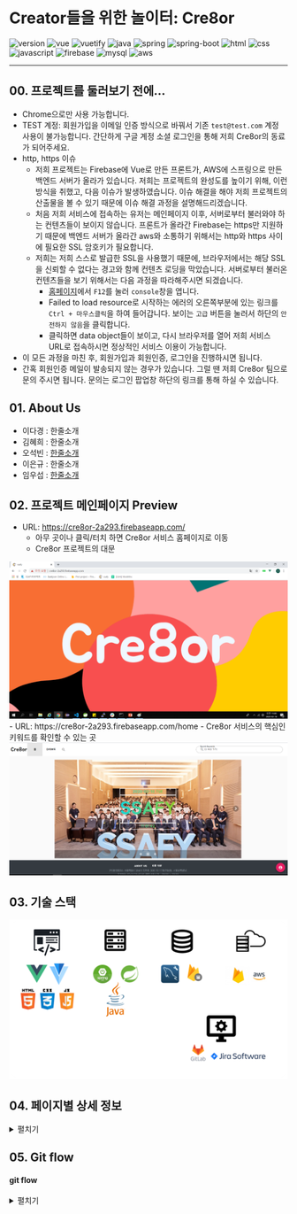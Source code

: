 # Creator들을 위한 놀이터: Cre8or

![version](https://img.shields.io/badge/version-1.0.0-orange?)
![vue](https://img.shields.io/badge/vue-4.1.2-blue?logo=Vue.js)
![vuetify](https://img.shields.io/badge/vuetify-6.13.4-blue?logo=vuetify)
![java](https://img.shields.io/badge/java-1.8.0-orange?logo=java)
![spring](https://img.shields.io/badge/spring-3.9.7-yellow?logo=spring)
![spring-boot](https://img.shields.io/badge/springboot-3.9.7-yellow?logo=spring)
![html](https://img.shields.io/badge/html-html5-red?logo=html5)
![css](https://img.shields.io/badge/css-css3-red?logo=css3)
![javascript](https://img.shields.io/badge/javascript-es6-yellowgreen?logo=javascript)
![firebase](https://img.shields.io/badge/firebase-firebase-red?logo=firebase)
![mysql](https://img.shields.io/badge/mysql-5.7.29-yellowgreen?logo=mysql)
![aws](https://img.shields.io/badge/aws%20-rds-ff69b4?logo=Amazon)

---
## 00. 프로젝트를 둘러보기 전에...

- Chrome으로만 사용 가능합니다.
- TEST 계정: 회원가입을 이메일 인증 방식으로 바꿔서 기존 `test@test.com` 계정 사용이 불가능합니다. 간단하게 구글 계정 소셜 로그인을 통해 저희 Cre8or의 동료가 되어주세요.
- http, https 이슈
  - 저희 프로젝트는 Firebase에 Vue로 만든 프론트가, AWS에 스프링으로 만든 백엔드 서버가 올라가 있습니다. 저희는 프로젝트의 완성도를 높이기 위해, 이런 방식을 취했고, 다음 이슈가 발생하였습니다. 이슈 해결을 해야 저희 프로젝트의 산출물을 볼 수 있기 때문에 이슈 해결 과정을 설명해드리겠습니다.
  - 처음 저희 서비스에 접속하는 유저는 메인페이지 이후, 서버로부터 불러와야 하는 컨텐츠들이 보이지 않습니다. 프론트가 올라간 Firebase는 https만 지원하기 때문에 백엔드 서버가 올라간 aws와 소통하기 위해서는 http와 https 사이에 필요한 SSL 암호키가 필요합니다.
  - 저희는 저희 스스로 발급한 SSL을 사용했기 때문에, 브라우저에서는 해당 SSL을 신뢰할 수 없다는 경고와 함께 컨텐츠 로딩을 막았습니다. 서버로부터 불러온 컨텐츠들을 보기 위해서는 다음 과정을 따라해주시면 되겠습니다.
    - [홈페이지](https://cre8or-2a293.firebaseapp/home)에서 `F12`를 눌러 `console`창을 엽니다.
    - Failed to load resource로 시작하는 에러의 오른쪽부분에 있는 링크를 `Ctrl + 마우스클릭`을 하여 들어갑니다. 보이는 `고급` 버튼을 눌러서 하단의 `안전하지 않음`을 클릭합니다. 
    - 클릭하면 data object들이 보이고, 다시 브라우저를 열어 저희 서비스 URL로 접속하시면 정상적인 서비스 이용이 가능합니다.
- 이 모든 과정을 마친 후, 회원가입과 회원인증, 로그인을 진행하시면 됩니다.
- 간혹 회원인증 메일이 발송되지 않는 경우가 있습니다. 그럴 땐 저희 Cre8or 팀으로 문의 주시면 됩니다. 문의는 로그인 팝업창 하단의 링크를 통해 하실 수 있습니다.

## 01. About Us

- 이다경 : 한줄소개<br/>
- 김혜희 : 한줄소개<br/>
- 오석빈 : [한줄소개](https://github.com/hasihime/resume)<br/>
- 이은규 : 한줄소개<br/>
- 임우섭 : [한줄소개](https://github.com/WooseopIM)<br/>

## 02. 프로젝트 메인페이지 Preview

- URL: https://cre8or-2a293.firebaseapp.com/
  - 아무 곳이나 클릭/터치 하면 Cre8or 서비스 홈페이지로 이동
  - Cre8or 프로젝트의 대문
<img src="../../img/Project/02VueProject/welcome.png ">
- URL: https://cre8or-2a293.firebaseapp.com/home
  - Cre8or 서비스의 핵심인 키워드를 확인할 수 있는 곳
<img src="../../img/Project/02VueProject/title.png ">

## 03. 기술 스택

<img src="../../img/Project/02VueProject/tech_stack.png ">


## 04. 페이지별 상세 정보 <br/>

 <details><summary>펼치기</summary>
 <br>

 ### 4-0. 메인페이지 (path: '/')
 - 가장 첫 화면. 일명 Welcome 페이지
 - 아무 곳이나 클릭/터치하면 `/home` 경로로 이동<br/>
 - 메인페이지에만 상단의 Navbar와 하단의 footer가 없다.

### 4-1. 홈페이지 (path: '/home') <br/>

 - Carousel을 이용하여 일간/주간/월간 키워드를 보여줌<br/>
     - 남은시간 
     - 키워드 
     - 일간/주간/월간 정보 <br/>
 - 상단 Navbar / 하단 Footer<br/>
    1.	Navbar 구성 
       - Cre8or로고(메인페이지 이동)
       - 홈: 홈페이지 이동
       - 대쉬보드: 작품리스트를 볼 수 있는 `/dashboard`로 이동
       - 마이페이지: 로그인한 유저만 볼 수 있음
         - 내 프로필 카드
         - 내가 올린 Post(포트폴리오)
         - 내가 즐겨찾는 작가
         - 내가 좋아한 작품들을 표시해줌
       - 관리자: Admin 권한이 있는 계정에게만 표시. 
       - 키워드 검색: 키워드 검색 시 `/dashboard`에서 검색 결과를 볼 수 있음.
       - 모바일로 볼 경우, 터치 스크롤로 Navbar 좌우 이동 가능<br/>
    2.	Footer 구성
       -  About Us: Cre8or 프로젝트 팀원 소개 및 역할 설명
       - 이용약관: 개인정보 동의
       - 주소: Cre8or 서비스가 탄생한 곳<br/>
 - 우하단 Speed dial 기능
   - 비로그인시 로그인/회원가입 버튼 활성화
   - 로그인시 글쓰기, 로그아웃 버튼 활성화

### 4-2. 로그인 <br/>
- ID(이메일 형식), 패스워드를 통한 로그인 가능<br/>
    - 회원가입 시 해당 메일 주소로 인증 메일을 발송, 인증 받은 후 서비스 이용 가능 <br/>
 - 소셜 로그인기능 추가(Google, Facebook)<br/>
    - 소셜 로그인 시 회원이 아니면 자동 회원가입<br/>
 - 로그인 페이지에서도 회원가입 modal로 이동 가능<br/>
 - 패스워드 분실시, 이메일을 입력하면 패스워드 재설정 이메일을 발송.

### 4-3. About Us (path: '/aboutus') <br/>
 - Cre8or 프로젝트 팀원 별 자기소개.<br/>
    - 썸네일로 표시되다 햄버거 버튼 클릭시 상세보기 나옴

### 4-4. 대쉬보드 (path: '/dashboard') <br/>
- 오늘 날짜의 일간 키워드로 작성된 post를 보여줌.<br/>
    1. tab기능으로 일간,주간,월간 자유롭게 이동 가능<br/>
    2. 썸네일 이미지는 포스트가 그림인 경우 해당 그림의 미리보기화면이 나오며 그 외에는 기본 이미지 파일이 나온다.<br/>
    3. 대쉬보드는 반응형 웹 기능을 탑재하여 화면 사이즈에 맞게 포스트의 배치가 변경됨.<br/>
- 달력을 열었을 경우, 해당 일/주/월에 맞는 키워드를 표시. 키워드 클릭 시 해당 키워드에 대한 post가 표시됨.<br/>
    1. 달력은 해당일 이전의 키워드만 표시되며 이후의 키워드는 표시되지 않게 설정함.<br/>
- 포스트 작성은 Speed dial을 통해 어디서든지 작성이 가능하며 포스트 작성 버튼 클릭시 해당 기간에 속하는 일/주/월 키워드와 글/그림/음악/영상에 해당하는 카테고리를 선택할 수 있음. 그리고 제목과 내용 작성이 가능하며 파일을 첨부하면 파이어베이스 DB에 업로드를 한다.<br/>
- 각 포스트 카드를 클릭하면, Modal로 포스트를 상세 보기 가능. 상세페이지는 키워드에 맞는 내용을 보여주며 컨텐츠는 글, 그림, 음악, 영상으로 나타남. <br/>
    1. Modal 상단에 있는 Modal용 Navbar에는 해당 포스트를 작성한 유저의 닉네임과 닉네임 오른쪽에 클릭하면 노란색으로 바뀌는 별 표시가 있다. 별은 해당 유저를 즐겨찾기에 추가할 수 있는 버튼이고 Navbar의 오른쪽 끝에는 모달창을 닫을 수 있는 X버튼이 있다.
    2. 좋아요 버튼은 작품과 컨텐츠를 본 후 아래에서 확인할 수 있으며 좋아요/즐겨찾기 버튼을 클릭시 마이페이지에서 즐겨찾기한 작가와 좋아요한 포스트로 모아서 볼 수 있음<br/>
    3. 포스트를 작성한 사람이면 해당 포스트를 Modal창에서 자유롭게 수정/삭제 가능<br/>
4. 댓글 기능을 통해 로그인을 한 유저라면 댓글을 추가 및 삭제, 수정이 가능함

### 4-5. 마이페이지  (path: '/mypage')<br/>
- 마이페이지는 로그인을 한 유저만 접근이 가능하며, 악성 유저가 주소창에서 /mypage로 접근하려고 시도할 때, 로그인이 필요한 기능이라는 알림을 띄워준다.
- 왼쪽의 자신의 프로필 영역과 오른쪽의 포스트 관련 부분으로 나뉘어 있다. <br/>
    1.	웹화면에서는 프로필과 포스트 영역이 좌우로 배치되어 있지만 모바일 화면에서는 프로필 영역 아래에 포스트 영역이 배치된다. <br/>
 - 프로필 영역은 자신의 프로필사진, email, 한줄소개, 프로필 사진을 볼 수 있으며 비밀번호 변경과 회원정보 수정 및 탈퇴가 가능하다. <br/>
    1. 프로필 사진은 회원 가입시 기본 이미지로 설정되고, 마이페이지의 회원정보 수정을 통해 언제든지 변경이 가능함. <br/>
 - 포스트 영역은 나의 작품, 좋아하는 작가, 좋아하는 작품 3개의 탭으로 구성된다. <br/>
    1. 나의 작품: 지금까지 내가 작성한 모든 포스트를 볼 수 있다. <br/>
    2. 좋아하는 작가: 내가 즐겨찾기한 작가 목록을 볼 수 있으며, 작가를 클릭시 해당 작가의 페이지로 이동이 가능하다. 해당 작가 페이지에서는 해당 작가가 쓴 작품, 해당 작가가 좋아하는 다른 작가, 해당 작가가 좋아하는 작품들이 표시되도록 바뀐다. 
    3. 좋아하는 작품: 내가 좋아요를 누른 작품들을 표시한다.

### 4-6. 관리자  (path: '/admin'<br/>
- 관리자 페이지는 관리자로 권한을 부여받은 사람만 접근이 가능하며 게시글 관리와 회원관리를 할 수 있다.
- 마이페이지와 마찬가지로 악성 유저에 의한 url 접속을 막기 위해 Router Guard를 설정했으나, 프로젝트 시연 영상 녹화 및 프로젝트 검사에 용이하도록 '/admin'을 통한 접속도 가능하게끔 임시로 열어두었다.
     - 게시글 관리:
         - 작품페이지('/dashboard')에서와 마찬가지로 달력이 표기되는데 작품페이지와 다른 기능을 수행한다.
         - 모든 키워드(일간, 주간, 월간)가 있는 특정 날짜를 클릭하면 이에 대한 통계 차트를 볼 수 있다. 이 차트는 카테고리(글, 그림, 영상 등) 별로 포스트의 분포를 알 수 있다.
         - 일간, 주간, 월간에 해당하는 각각의 키워드 클릭 시 키워드 별 포스트 개수를 알 수 있으며 키워드를 수정하거나 삭제를 할 수 있도록 했다.
         - 만약 키워드가 없는 날짜를 클릭했다면, 즉시 키워드와 해당 키워드의 이미지를 업로드 할 수 있다.
     - 회원관리:
         - Cre8or 서비스를 이용하는 회원정보 확인과 회원 별 권한 설정이 가능하다. 
         - 회원은 Search 부분을 클릭시 이메일, 닉네임 등으로 검색을 통한 결과를 보여줄 수 있도록 구성했다.
         - 각 컬럼 별 오름차순, 내림차순 정렬이 가능하다.
         - 회원은 한 번에 5개, 10개, 15개, 전부(ALL) 표기하는 식으로 변경이 가능하다.
            은 한번에 5개,10개,15개,전부 표기하는 식으로 변경이 가능하다. <br/>

 </details>

## 05. Git flow

#### git flow
 <details><summary>펼치기</summary>
<img src="../../img/Project/02VueProject/git_branch/22.PNG">
<img src="../../img/Project/02VueProject/git_branch/21.PNG">
<img src="../../img/Project/02VueProject/git_branch/20.PNG">
<img src="../../img/Project/02VueProject/git_branch/19.PNG">
<img src="../../img/Project/02VueProject/git_branch/18.PNG">
<img src="../../img/Project/02VueProject/git_branch/17.PNG">
<img src="../../img/Project/02VueProject/git_branch/16.PNG">
<img src="../../img/Project/02VueProject/git_branch/15.PNG">
<img src="../../img/Project/02VueProject/git_branch/14.PNG">
<img src="../../img/Project/02VueProject/git_branch/13.PNG">
<img src="../../img/Project/02VueProject/git_branch/12.PNG">
<img src="../../img/Project/02VueProject/git_branch/11.PNG">
<img src="../../img/Project/02VueProject/git_branch/10.PNG">
<img src="../../img/Project/02VueProject/git_branch/09.PNG">
<img src="../../img/Project/02VueProject/git_branch/08.PNG">
<img src="../../img/Project/02VueProject/git_branch/07.PNG">
<img src="../../img/Project/02VueProject/git_branch/06.PNG">
<img src="../../img/Project/02VueProject/git_branch/05.PNG">
<img src="../../img/Project/02VueProject/git_branch/04.PNG">
<img src="../../img/Project/02VueProject/git_branch/03.PNG">
<img src="../../img/Project/02VueProject/git_branch/02.PNG">
<img src="../../img/Project/02VueProject/git_branch/01.PNG">
</details>


